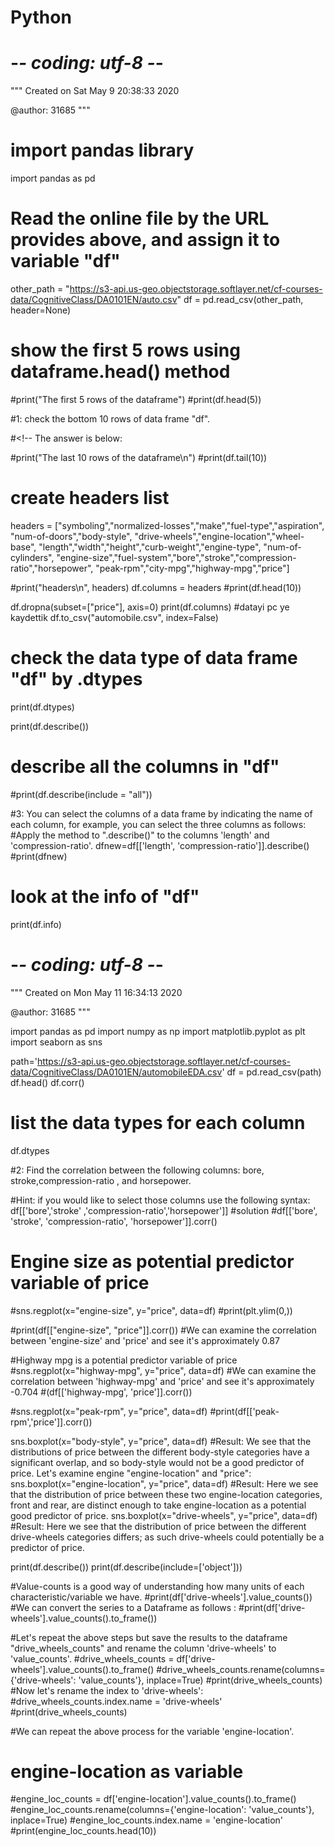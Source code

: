 # Python
# -*- coding: utf-8 -*-
"""
Created on Sat May  9 20:38:33 2020

@author: 31685
"""

# import pandas library
import pandas as pd

# Read the online file by the URL provides above, and assign it to variable "df"
other_path = "https://s3-api.us-geo.objectstorage.softlayer.net/cf-courses-data/CognitiveClass/DA0101EN/auto.csv"
df = pd.read_csv(other_path, header=None)
# show the first 5 rows using dataframe.head() method
#print("The first 5 rows of the dataframe") 
#print(df.head(5))

#1: check the bottom 10 rows of data frame "df".

#<!-- The answer is below:

#print("The last 10 rows of the dataframe\n")
#print(df.tail(10))

# create headers list
headers = ["symboling","normalized-losses","make","fuel-type","aspiration", "num-of-doors","body-style",
         "drive-wheels","engine-location","wheel-base", "length","width","height","curb-weight","engine-type",
         "num-of-cylinders", "engine-size","fuel-system","bore","stroke","compression-ratio","horsepower",
         "peak-rpm","city-mpg","highway-mpg","price"]

#print("headers\n", headers)
df.columns = headers
#print(df.head(10))

df.dropna(subset=["price"], axis=0)
print(df.columns)
#datayi pc ye kaydettik 
df.to_csv("automobile.csv", index=False)

# check the data type of data frame "df" by .dtypes
print(df.dtypes)


print(df.describe())

# describe all the columns in "df" 
#print(df.describe(include = "all"))

#3: You can select the columns of a data frame by indicating the name of each column, for example, you can select the three columns as follows:
#Apply the method to ".describe()" to the columns 'length' and 'compression-ratio'.
dfnew=df[['length', 'compression-ratio']].describe()
#print(dfnew)

# look at the info of "df"
print(df.info)

# -*- coding: utf-8 -*-
"""
Created on Mon May 11 16:34:13 2020

@author: 31685
"""


import pandas as pd
import numpy as np
import matplotlib.pyplot as plt
import seaborn as sns

path='https://s3-api.us-geo.objectstorage.softlayer.net/cf-courses-data/CognitiveClass/DA0101EN/automobileEDA.csv'
df = pd.read_csv(path)
df.head()
df.corr()

# list the data types for each column
df.dtypes

#2: Find the correlation between the following columns: bore, stroke,compression-ratio , and horsepower.

#Hint: if you would like to select those columns use the following syntax: df[['bore','stroke' ,'compression-ratio','horsepower']]
#solution 
#df[['bore', 'stroke', 'compression-ratio', 'horsepower']].corr() 

# Engine size as potential predictor variable of price
#sns.regplot(x="engine-size", y="price", data=df)
#print(plt.ylim(0,))

#print(df[["engine-size", "price"]].corr())
#We can examine the correlation between 'engine-size' and 'price' and see it's approximately 0.87

#Highway mpg is a potential predictor variable of price
#sns.regplot(x="highway-mpg", y="price", data=df)
#We can examine the correlation between 'highway-mpg' and 'price' and see it's approximately -0.704
#(df[['highway-mpg', 'price']].corr()) 

#sns.regplot(x="peak-rpm", y="price", data=df)
#print(df[['peak-rpm','price']].corr())

sns.boxplot(x="body-style", y="price", data=df)
#Result: We see that the distributions of price between the different body-style categories have a significant overlap, and so body-style would not be a good predictor of price. Let's examine engine "engine-location" and "price":
sns.boxplot(x="engine-location", y="price", data=df)
#Result: Here we see that the distribution of price between these two engine-location categories, front and rear, are distinct enough to take engine-location as a potential good predictor of price.
sns.boxplot(x="drive-wheels", y="price", data=df)
#Result: Here we see that the distribution of price between the different drive-wheels categories differs; as such drive-wheels could potentially be a predictor of price.


print(df.describe())
print(df.describe(include=['object']))



#Value-counts is a good way of understanding how many units of each characteristic/variable we have.
#print(df['drive-wheels'].value_counts())
#We can convert the series to a Dataframe as follows :
#print(df['drive-wheels'].value_counts().to_frame())

#Let's repeat the above steps but save the results to the dataframe "drive_wheels_counts" and rename the column  'drive-wheels' to 'value_counts'.
#drive_wheels_counts = df['drive-wheels'].value_counts().to_frame()
#drive_wheels_counts.rename(columns={'drive-wheels': 'value_counts'}, inplace=True)
#print(drive_wheels_counts)
#Now let's rename the index to 'drive-wheels':
#drive_wheels_counts.index.name = 'drive-wheels'
#print(drive_wheels_counts)

#We can repeat the above process for the variable 'engine-location'.
# engine-location as variable
#engine_loc_counts = df['engine-location'].value_counts().to_frame()
#engine_loc_counts.rename(columns={'engine-location': 'value_counts'}, inplace=True)
#engine_loc_counts.index.name = 'engine-location'
#print(engine_loc_counts.head(10))





